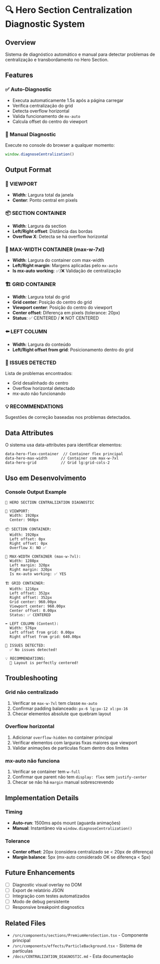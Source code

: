 # 🔍 Hero Section Centralization Diagnostic System

## Overview

Sistema de diagnóstico automático e manual para detectar problemas de centralização e transbordamento no Hero Section.

## Features

### ✅ Auto-Diagnostic
- Executa automaticamente 1.5s após a página carregar
- Verifica centralização do grid
- Detecta overflow horizontal
- Valida funcionamento de `mx-auto`
- Calcula offset do centro do viewport

### 🔧 Manual Diagnostic
Execute no console do browser a qualquer momento:
```javascript
window.diagnoseCentralization()
```

## Output Format

### 📐 VIEWPORT
- **Width**: Largura total da janela
- **Center**: Ponto central em pixels

### 📦 SECTION CONTAINER
- **Width**: Largura da section
- **Left/Right offset**: Distância das bordas
- **Overflow X**: Detecta se há overflow horizontal

### 🎨 MAX-WIDTH CONTAINER (max-w-7xl)
- **Width**: Largura do container com max-width
- **Left/Right margin**: Margens aplicadas pelo `mx-auto`
- **Is mx-auto working**: ✅/❌ Validação de centralização

### 🏗️ GRID CONTAINER
- **Width**: Largura total do grid
- **Grid center**: Posição do centro do grid
- **Viewport center**: Posição do centro do viewport
- **Center offset**: Diferença em pixels (tolerance: 20px)
- **Status**: ✅ CENTERED / ❌ NOT CENTERED

### ⬅️ LEFT COLUMN
- **Width**: Largura do conteúdo
- **Left/Right offset from grid**: Posicionamento dentro do grid

### 🚨 ISSUES DETECTED
Lista de problemas encontrados:
- Grid desalinhado do centro
- Overflow horizontal detectado
- mx-auto não funcionando

### 💡 RECOMMENDATIONS
Sugestões de correção baseadas nos problemas detectados.

## Data Attributes

O sistema usa data-attributes para identificar elementos:

```tsx
data-hero-flex-container  // Container flex principal
data-hero-max-width      // Container com max-w-7xl
data-hero-grid           // Grid lg:grid-cols-2
```

## Uso em Desenvolvimento

### Console Output Example
```
🎯 HERO SECTION CENTRALIZATION DIAGNOSTIC

📐 VIEWPORT:
  Width: 1920px
  Center: 960px

📦 SECTION CONTAINER:
  Width: 1920px
  Left offset: 0px
  Right offset: 0px
  Overflow X: NO ✅

🎨 MAX-WIDTH CONTAINER (max-w-7xl):
  Width: 1280px
  Left margin: 320px
  Right margin: 320px
  Is mx-auto working: ✅ YES

🏗️ GRID CONTAINER:
  Width: 1216px
  Left offset: 352px
  Right offset: 352px
  Grid center: 960.00px
  Viewport center: 960.00px
  Center offset: 0.00px
  Status: ✅ CENTERED

⬅️ LEFT COLUMN (Content):
  Width: 576px
  Left offset from grid: 0.00px
  Right offset from grid: 640.00px

🚨 ISSUES DETECTED:
  ✅ No issues detected!

💡 RECOMMENDATIONS:
  🎉 Layout is perfectly centered!
```

## Troubleshooting

### Grid não centralizado
1. Verificar se `max-w-7xl` tem classe `mx-auto`
2. Confirmar padding balanceado: `px-6 lg:px-12 xl:px-16`
3. Checar elementos absolute que quebram layout

### Overflow horizontal
1. Adicionar `overflow-hidden` no container principal
2. Verificar elementos com larguras fixas maiores que viewport
3. Validar animações de partículas ficam dentro dos limites

### mx-auto não funciona
1. Verificar se container tem `w-full`
2. Confirmar que parent não tem `display: flex` sem `justify-center`
3. Checar se não há `margin` manual sobrescrevendo

## Implementation Details

### Timing
- **Auto-run**: 1500ms após mount (aguarda animações)
- **Manual**: Instantâneo via `window.diagnoseCentralization()`

### Tolerance
- **Center offset**: 20px (considera centralizado se < 20px de diferença)
- **Margin balance**: 5px (mx-auto considerado OK se diferença < 5px)

## Future Enhancements

- [ ] Diagnostic visual overlay no DOM
- [ ] Export de relatório JSON
- [ ] Integração com testes automatizados
- [ ] Modo de debug persistente
- [ ] Responsive breakpoint diagnostics

## Related Files

- `/src/components/sections/PremiumHeroSection.tsx` - Componente principal
- `/src/components/effects/ParticleBackground.tsx` - Sistema de partículas
- `/docs/CENTRALIZATION_DIAGNOSTIC.md` - Esta documentação
